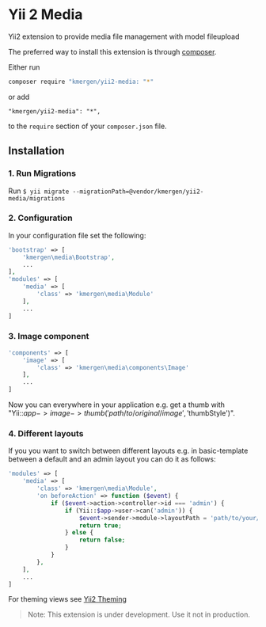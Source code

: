 # Yii 2 Media
Yii2 extension to provide media file management with model fileupload

The preferred way to install this extension is through [composer](https://getcomposer.org/).

Either run

```bash
composer require "kmergen/yii2-media: "*"
```

or add

```
"kmergen/yii2-media": "*",
```

to the `require` section of your `composer.json` file.

## Installation

### 1. Run Migrations
Run `$ yii migrate --migrationPath=@vendor/kmergen/yii2-media/migrations`

### 2. Configuration
In your configuration file set the following:
```php
'bootstrap' => [
    'kmergen\media\Bootstrap',
    ...
],
'modules' => [
    'media' => [
        'class' => 'kmergen\media\Module'
    ],
    ...
]
```

### 3. Image component
```php
'components' => [
    'image' => [
        'class' => 'kmergen\media\components\Image'
    ],
    ...
]
```
Now you can everywhere in your application e.g. get a thumb with "Yii::$app->image->thumb('path/to/original/image', '$thumbStyle')".


### 4. Different layouts
If you you want to switch between different layouts
e.g. in basic-template between a default and an admin layout you can do it as follows:

```php
'modules' => [
    'media' => [
        'class' => 'kmergen\media\Module',
        'on beforeAction' => function ($event) {
            if ($event->action->controller->id === 'admin') {
                if (Yii::$app->user->can('admin')) {
                    $event->sender->module->layoutPath = 'path/to/your/layout';
                    return true;
                } else {
                    return false;
                }
            }
        },
    ],
    ...
]
```
For theming views see [Yii2 Theming](http://www.yiiframework.com/doc-2.0/guide-output-theming.html)


> Note: This extension is under development. Use it not in production.


